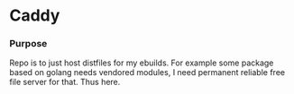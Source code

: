# Caddy

### Purpose
Repo is to just host distfiles for my ebuilds. For example some package based on golang needs vendored modules, I need permanent reliable free file server for that. Thus here.
